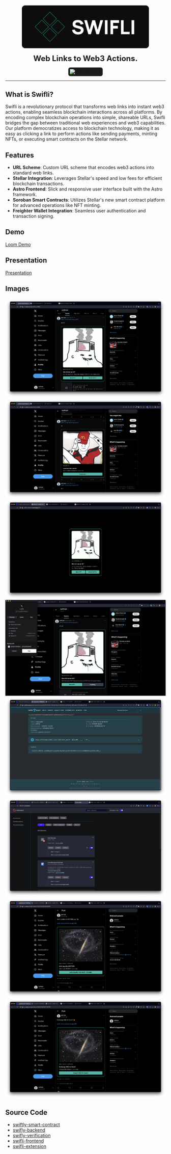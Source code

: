 <p align="center">
<br />
    <img src="https://github.com/hackers-boiz/swifli/blob/main/logos/logo.png?raw=true" width="400" alt=""/>
<br />
</p>
<p align="center"><strong style="font-size: 24px;">Web Links to Web3 Actions.</strong></p>
<p align="center" style="display: flex; justify-content: center; align-items: center;">
    <span style="display: inline-flex; align-items: center; background-color: #1c1c1c; padding: 5px; border-radius: 6px;">
        <img src="https://img.shields.io/github/stars/hacker-boiz/swifli?style=social" alt="GitHub stars"/>
    </span>
</p>

---

## What is Swifli?

Swifli is a revolutionary protocol that transforms web links into instant web3 actions, enabling seamless blockchain interactions across all platforms. By encoding complex blockchain operations into simple, shareable URLs, Swifli bridges the gap between traditional web experiences and web3 capabilities. Our platform democratizes access to blockchain technology, making it as easy as clicking a link to perform actions like sending payments, minting NFTs, or executing smart contracts on the Stellar network.

## Features

- **URL Scheme**: Custom URL scheme that encodes web3 actions into standard web links.
- **Stellar Integration**: Leverages Stellar's speed and low fees for efficient blockchain transactions.
- **Astro Frontend**: Slick and responsive user interface built with the Astro framework.
- **Soroban Smart Contracts**: Utilizes Stellar's new smart contract platform for advanced operations like NFT minting.
- **Freighter Wallet Integration**: Seamless user authentication and transaction signing.

## Demo

[Loom Demo](https://demo.swifli.com)

## Presentation

[Presentation](https://www.canva.com/design/DAGTZAzVdAk/jOuua7dD-ja-6QcXNUwSZw/edit?utm_content=DAGTZAzVdAk&utm_campaign=designshare&utm_medium=link2&utm_source=sharebutton)

## Images

![SS1](./screenshots/1-x-hacker-nft.png)
![SS2](./screenshots/2-x-increment.png)
![SS3](./screenshots/3-fallback-hacker-nft.png)
![SS4](./screenshots/4-x-tx-hacker-nft.png)
![SS5](./screenshots/5-explorer-hacker-nft.png)
![SS6](./screenshots/6-exst-view.png)
![SS7](./screenshots/7-x-liquidity.png)
![SS8](./screenshots/8-x-swap.png)

## Source Code

- [swiftly-smart-contract](https://github.com/hackers-boiz/swiftly-smart-contract)
- [swifly-backend](https://github.com/hackers-boiz/swifly-backend)
- [swifly-verification](https://github.com/hackers-boiz/swifly-verification)
- [swifli-frontend](https://github.com/hackers-boiz/swifli-frontend)
- [swifli-extension](https://github.com/hackers-boiz/swifli-extension)
